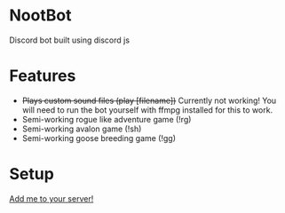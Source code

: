 # NootBot

Discord bot built using discord js

# Features
- ~~Plays custom sound files (play [filename])~~ Currently not working! You will need to run the bot yourself with ffmpg installed for this to work.
- Semi-working rogue like adventure game (!rg)
- Semi-working avalon game (!sh)
- Semi-working goose breeding game (!gg)



# Setup
[Add me to your server!](https://discordapp.com/oauth2/authorize?client_id=177177817736282112&scope=bot)
